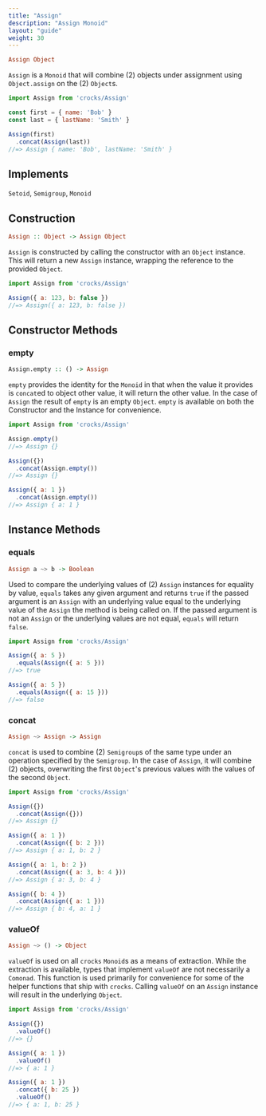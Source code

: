 ```yaml
---
title: "Assign"
description: "Assign Monoid"
layout: "guide"
weight: 30
---
```


```haskell
Assign Object
```

`Assign` is a `Monoid` that will combine (2) objects under assignment
using `Object.assign` on the (2) `Object`s.

```js runkit
import Assign from 'crocks/Assign'

const first = { name: 'Bob' }
const last = { lastName: 'Smith' }

Assign(first)
  .concat(Assign(last))
//=> Assign { name: 'Bob', lastName: 'Smith' }
```

## Implements

`Setoid`, `Semigroup`, `Monoid`

## Construction

```haskell
Assign :: Object -> Assign Object
```

`Assign` is constructed by calling the constructor with an `Object` instance.
This will return a new `Assign` instance, wrapping the reference to the
provided `Object`.

```js runkit
import Assign from 'crocks/Assign'

Assign({ a: 123, b: false })
//=> Assign({ a: 123, b: false })
```

## Constructor Methods

### empty

```haskell
Assign.empty :: () -> Assign
```

`empty` provides the identity for the `Monoid` in that when the value it
provides is `concat`ed to object other value, it will return the other value.
In the case of `Assign` the result of `empty` is an empty `Object`. `empty` is
available on both the Constructor and the Instance for convenience.

```js runkit
import Assign from 'crocks/Assign'

Assign.empty()
//=> Assign {}

Assign({})
  .concat(Assign.empty())
//=> Assign {}

Assign({ a: 1 })
  .concat(Assign.empty())
//=> Assign { a: 1 }
```

## Instance Methods

### equals

```haskell
Assign a ~> b -> Boolean
```

Used to compare the underlying values of (2) `Assign` instances for equality by
value, `equals` takes any given argument and returns `true` if the passed argument
is an `Assign` with an underlying value equal to the underlying value of
the `Assign` the method is being called on. If the passed argument is not
an `Assign` or the underlying values are not equal, `equals` will return `false`.

```js runkit
import Assign from 'crocks/Assign'

Assign({ a: 5 })
  .equals(Assign({ a: 5 }))
//=> true

Assign({ a: 5 })
  .equals(Assign({ a: 15 }))
//=> false
```

### concat

```haskell
Assign ~> Assign -> Assign
```

`concat` is used to combine (2) `Semigroup`s of the same type under an
operation specified by the `Semigroup`. In the case of `Assign`, it will
combine (2) objects, overwriting the first `Object`'s previous values with
the values of the second `Object`.

```js runkit
import Assign from 'crocks/Assign'

Assign({})
  .concat(Assign({}))
//=> Assign {}

Assign({ a: 1 })
  .concat(Assign({ b: 2 }))
//=> Assign { a: 1, b: 2 }

Assign({ a: 1, b: 2 })
  .concat(Assign({ a: 3, b: 4 }))
//=> Assign { a: 3, b: 4 }

Assign({ b: 4 })
  .concat(Assign({ a: 1 }))
//=> Assign { b: 4, a: 1 }
```

### valueOf

```haskell
Assign ~> () -> Object
```

`valueOf` is used on all `crocks` `Monoid`s as a means of extraction.
While the extraction is available, types that implement `valueOf` are
not necessarily a `Comonad`. This function is used primarily for convenience
for some of the helper functions that ship with `crocks`. Calling `valueOf` on
an `Assign` instance will result in the underlying `Object`.

```js runkit
import Assign from 'crocks/Assign'

Assign({})
  .valueOf()
//=> {}

Assign({ a: 1 })
  .valueOf()
//=> { a: 1 }

Assign({ a: 1 })
  .concat({ b: 25 })
  .valueOf()
//=> { a: 1, b: 25 }
```

